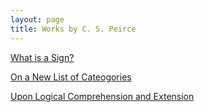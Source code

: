 ```yaml
---
layout: page
title: Works by C. S. Peirce
---
```


[What is a Sign?](https://a-guess-at-the-riddle.github.io/peirce/what-is-a-sign.md)

[On a New List of Cateogories](https://a-guess-at-the-riddle.github.io/peirce/on-a-new-list.html)

[Upon Logical Comprehension and Extension](https://a-guess-at-the-riddle.github.io/peirce/upon-logical-comprehension-and-extension.md)

